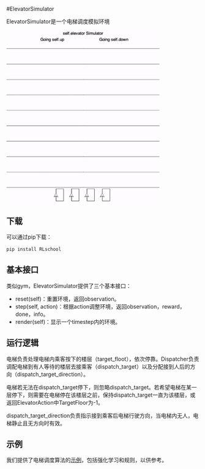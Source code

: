 #ElevatorSimulator

ElevatorSimulator是一个电梯调度模拟环境

<img src="demo_image.gif" width="400"/>



## 下载

可以通过pip下载：

```python
pip install RLschool
```


## 基本接口

类似gym，ElevatorSimulator提供了三个基本接口：

- reset(self)：重置环境，返回observation。
- step(self, action)：根据action调整环境，返回observation，reward，done，info。
- render(self)：显示一个timestep内的环境。

## 运行逻辑

电梯负责处理电梯内乘客按下的楼层（target_floot），依次停靠。Dispatcher负责调配电梯到有人等待的楼层去接乘客（dispatch_target）以及分配接到人后的方向（dispatch_target_direction）。

电梯若无法在dispatch_target停下，则忽略dispatch_target。若希望电梯在某一层停下，则需要在电梯停在该楼层之前，保持dispatch_target一直为该楼层，或返回ElevatorAction中TargetFloor为-1。

dispatch_target_direction负责指示接到乘客后电梯行驶方向，当电梯内无人，电梯静止且无方向时有效。

## 示例

我们提供了电梯调度算法的[示例][demo]，包括强化学习和规则，以供参考。


[demo]: https://github.com/Banmahhhh/RLSchool/blob/master/liftsim/demo.py
